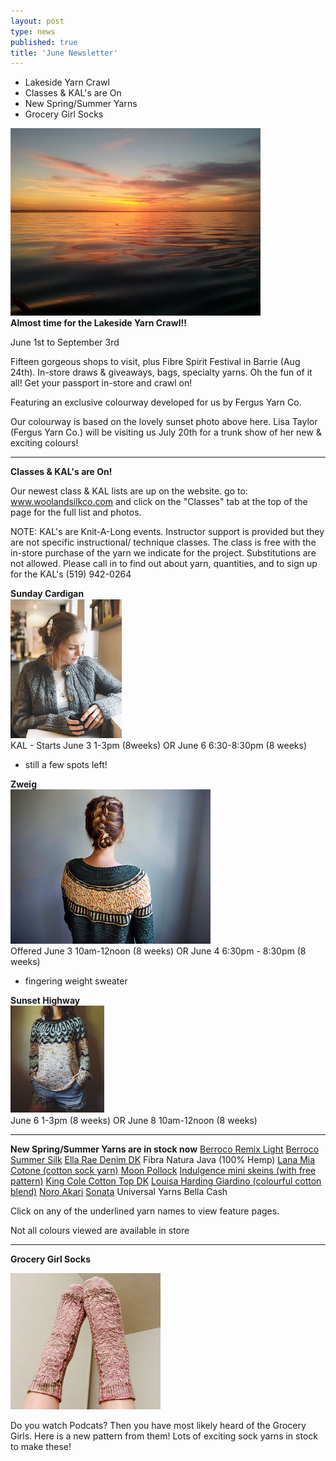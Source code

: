 ```yaml
---
layout: post
type: news
published: true
title: 'June Newsletter'
---
```


- Lakeside Yarn Crawl
- Classes & KAL's are On
- New Spring/Summer Yarns
- Grocery Girl Socks
 
<img src="/img/lakeside.jpg"><br />
<strong>Almost time for the Lakeside Yarn Crawl!!</strong>
 
June 1st to September 3rd

Fifteen gorgeous shops to visit, plus Fibre Spirit Festival in Barrie (Aug 24th). In-store draws & giveaways, bags, specialty yarns. Oh the fun of it all! Get your passport in-store and crawl on!

Featuring an exclusive colourway developed for us by Fergus Yarn Co.
 
Our colourway is based on the lovely sunset photo above here. Lisa Taylor (Fergus Yarn Co.) will be visiting us July 20th for a trunk show of her new & exciting colours! 

<hr />
<strong>Classes & KAL's are On!</strong>  

Our newest class & KAL lists are up on the website.
go to: www.woolandsilkco.com
and click on the "Classes" tab at the top of the page for the full list and photos.

NOTE: 
KAL's are Knit-A-Long events. Instructor support is provided but they are not specific instructional/ technique classes. The class is free with the in-store purchase of the yarn we indicate for the project. Substitutions are not allowed. Please call in to find out about yarn, quantities, and to sign up for the KAL's (519) 942-0264  
 
<strong>Sunday Cardigan</strong> <br />
<img src="/img/sunday_cardigan.jpg"><br />
KAL - Starts June 3   1-3pm (8weeks) OR June 6   6:30-8:30pm (8 weeks)
- still a few spots left!<br />

<strong>Zweig</strong> <br />
<img src="/img/zwieg.jpg"><br />
Offered June 3    10am-12noon  (8 weeks) OR June 4     6:30pm - 8:30pm (8 weeks)
- fingering weight sweater <br />

<strong>Sunset Highway</strong> <br />
<img src="/img/sunset_highway.jpg"><br />
June 6  1-3pm (8 weeks) OR June 8     10am-12noon (8 weeks)<br />

<hr />
<strong>New Spring/Summer Yarns are in stock now</strong>
<a href="http://www.berroco.com/yarns/berroco-remix-light">Berroco Remix Light</a>
<a href="http://www.berroco.com/yarns/berroco-summer-silk">Berroco Summer Silk</a>
<a href="https://knittingfever.com/ella-rae/yarn/K-DDK">Ella Rae Denim DK</a>
Fibra Natura Java (100% Hemp)
<a href="https://knittingfever.com/gedifra/yarn/K-LAMCGedifra">Lana Mia Cotone (cotton sock yarn)</a>
<a href="https://knittingfever.com/juniper-moon-farm/yarn/K-POLJuniper">Moon Pollock</a>
<a href="https://knittingfever.com/kfi-luxury-collection/yarn/K-INMKFI">Indulgence mini skeins (with free pattern)</a>
<a href="https://www.estelleyarns.com/item.php?index=2765">King Cole Cotton Top DK</a>
<a href="https://knittingfever.com/louisa-harding/yarn/K-GIA">Louisa Harding Giardino (colourful cotton blend)</a>
<a href="https://knittingfever.com/noro/yarn/K-AKA">Noro Akari</a>
<a href="https://knittingfever.com/noro/yarn/K-SONNoro">Sonata</a>
Universal Yarns Bella Cash

Click on any of the underlined yarn names to view feature pages. 

Not all colours viewed are available in store

<hr>

<strong>Grocery Girl Socks</strong>

<img src="/img/grocerygirl.jpg"><br />

Do you watch Podcats?  Then you have most likely heard of the Grocery Girls. Here is a new pattern from them!  Lots of exciting sock yarns in stock to make these!

